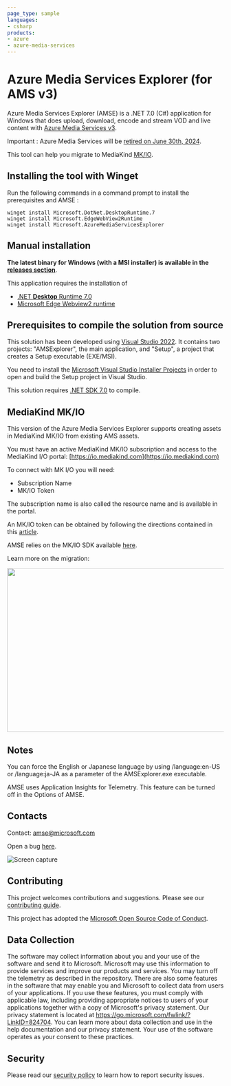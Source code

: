 ```yaml
---
page_type: sample
languages:
- csharp
products:
- azure
- azure-media-services
---
```


# Azure Media Services Explorer (for AMS v3)

Azure Media Services Explorer (AMSE) is a .NET 7.0 (C#) application for Windows that does upload, download, encode and stream VOD and live content with [Azure Media Services v3](https://azure.microsoft.com/services/media-services/).

Important : Azure Media Services will be [retired on June 30th, 2024](https://learn.microsoft.com/azure/media-services/latest/azure-media-services-retirement).

This tool can help you migrate to MediaKind [MK/IO](https://io.mediakind.com).

## Installing the tool with Winget

Run the following commands in a command prompt to install the prerequisites and AMSE :

```console
winget install Microsoft.DotNet.DesktopRuntime.7
winget install Microsoft.EdgeWebView2Runtime
winget install Microsoft.AzureMediaServicesExplorer
```

## Manual installation

**The latest binary for Windows (with a MSI installer) is available in the [releases section](https://github.com/Ravnur-Inc/Azure-Media-Services-Explorer/releases)**.

This application requires the installation of

- [.NET **Desktop** Runtime 7.0](https://dotnet.microsoft.com/download/dotnet/7.0)
- [Microsoft Edge Webview2 runtime](https://developer.microsoft.com/microsoft-edge/webview2/)

## Prerequisites to compile the solution from source

This solution has been developed using [Visual Studio 2022](https://visualstudio.microsoft.com/vs/). It contains two projects: "AMSExplorer", the main application, and "Setup", a project that creates a Setup executable (EXE/MSI).

You need to install the [Microsoft Visual Studio Installer Projects](https://marketplace.visualstudio.com/items?itemName=VisualStudioClient.MicrosoftVisualStudio2022InstallerProjects) in order to open and build the Setup project in Visual Studio.

This solution requires [.NET SDK 7.0](https://dotnet.microsoft.com/download/dotnet/7.0) to compile.

## MediaKind MK/IO

This version of the Azure Media Services Explorer supports creating assets in MediaKind MK/IO from existing AMS assets.

You must have an active MediaKind MK/IO subscription and access to the MediaKind I/O portal:
[https://io.mediakind.com](https://io.mediakind.com)

To connect with MK I/O you will need:

- Subscription Name
- MK/IO Token

The subscription name is also called the resource name and is available in the portal.

An MK/IO token can be obtained by following the directions contained in this [article](https://support.mediakind.com/portal/en/kb/articles/how-to-use-mkio-apis-step-by-step).

AMSE relies on the MK/IO SDK available [here](https://www.nuget.org/packages/MK.IO).

Learn more on the migration:

[<img src="https://github.com/Ravnur-Inc/Azure-Media-Services-Explorer/assets/8104205/6f65b990-90be-4edc-adef-ef594d49162f" width="600" height="381"
/>](https://youtu.be/uMRn7bDcb-o)

## Notes

You can force the English or Japanese language by using /language:en-US or /language:ja-JA as a parameter of the AMSExplorer.exe executable.

AMSE uses Application Insights for Telemetry. This feature can be turned off in the Options of AMSE.

## Contacts

Contact: <amse@microsoft.com>

Open a bug [here](https://github.com/Ravnur-Inc/Azure-Media-Services-Explorer/issues/new).

![Screen capture](https://user-images.githubusercontent.com/8104205/116678834-17935c80-a9aa-11eb-9419-6c79de82b8ca.png)

## Contributing

This project welcomes contributions and suggestions. Please see our [contributing guide](CONTRIBUTING.md).

This project has adopted the [Microsoft Open Source Code of Conduct](CODE_OF_CONDUCT.md).

## Data Collection

The software may collect information about you and your use of the software and send it to Microsoft. Microsoft may use this information to provide services and improve our products and services. You may turn off the telemetry as described in the repository. There are also some features in the software that may enable you and Microsoft to collect data from users of your applications. If you use these features, you must comply with applicable law, including providing appropriate notices to users of your applications together with a copy of Microsoft's privacy statement. Our privacy statement is located at <https://go.microsoft.com/fwlink/?LinkID=824704>. You can learn more about data collection and use in the help documentation and our privacy statement. Your use of the software operates as your consent to these practices.

## Security

Please read our [security policy](SECURITY.md) to learn how to report security issues.
